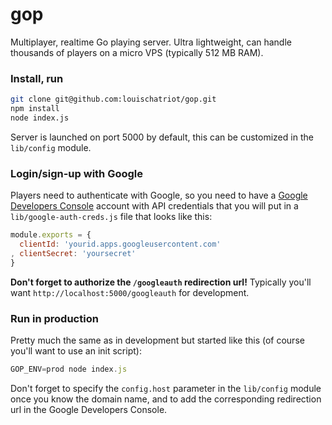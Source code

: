 # gop

Multiplayer, realtime Go playing server. Ultra lightweight, can handle
thousands of players on a micro VPS (typically 512 MB RAM).

### Install, run
```bash
git clone git@github.com:louischatriot/gop.git
npm install
node index.js
```

Server is launched on port 5000 by default, this can be customized in
the `lib/config` module.

### Login/sign-up with Google
Players need to authenticate with Google, so you need to have a <a
href="https://console.developers.google.com" target="_blank">Google
Developers Console</a> account with API credentials that you will put in a
`lib/google-auth-creds.js` file that looks like this:

```javascript
module.exports = {
  clientId: 'yourid.apps.googleusercontent.com'
, clientSecret: 'yoursecret'
}
```

**Don't forget to authorize the `/googleauth` redirection url!**
Typically you'll want `http://localhost:5000/googleauth` for
development.

### Run in production
Pretty much the same as in development but started like this (of course
you'll want to use an init script):

```javascript
GOP_ENV=prod node index.js
```

Don't forget to specify the `config.host` parameter in the `lib/config`
module once you know the domain name, and to add the corresponding
redirection url in the Google Developers Console.
